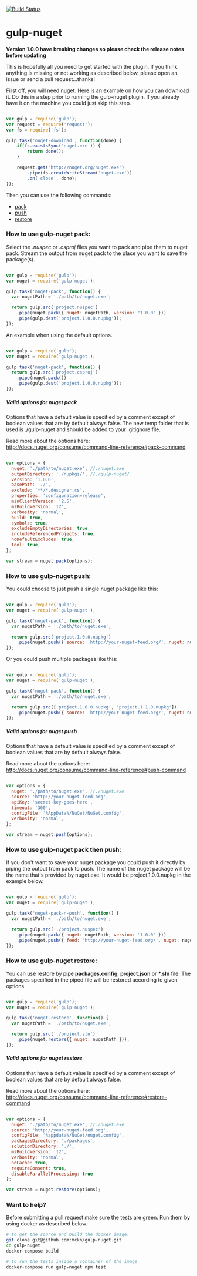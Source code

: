 [![Build Status](https://travis-ci.org/mckn/gulp-nuget.svg?branch=master)](https://travis-ci.org/mckn/gulp-nuget)

gulp-nuget
==========

**Version 1.0.0 have breaking changes so please check the release notes before updating**

This is hopefully all you need to get started with the plugin. If you think anything is missing or not working as described below, please open an issue or send a pull request...thanks!

First off, you will need nuget. Here is an example on how you can download it. Do this in a step prior to running the gulp-nuget plugin. If you already have it on the machine you could just skip this step.

```javascript

var gulp = require('gulp');
var request = require('request');
var fs = require('fs');

gulp.task('nuget-download', function(done) {
    if(fs.existsSync('nuget.exe')) {
        return done();
    }

    request.get('http://nuget.org/nuget.exe')
        .pipe(fs.createWriteStream('nuget.exe'))
        .on('close', done);
});

```

Then you can use the following commands:
* [pack](https://github.com/mckn/gulp-nuget#how-to-use-gulp-nuget-pack)
* [push](https://github.com/mckn/gulp-nuget#how-to-use-gulp-nuget-push)
* [restore](https://github.com/mckn/gulp-nuget#how-to-use-gulp-nuget-restore)

### How to use gulp-nuget pack:

Select the *.nuspec* or *.csproj* files you want to pack and pipe them to nuget pack. Stream the output from nuget pack to the place you want to save the package(s).

```javascript

var gulp = require('gulp');
var nuget = require('gulp-nuget');

gulp.task('nuget-pack', function() {
  var nugetPath = './path/to/nuget.exe';

  return gulp.src('project.nuspec')
    .pipe(nuget.pack({ nuget: nugetPath, version: "1.0.0" }))
    .pipe(gulp.dest('project.1.0.0.nupkg'));
});

```
An example when using the default options.

```javascript

var gulp = require('gulp');
var nuget = require('gulp-nuget');

gulp.task('nuget-pack', function() {
  return gulp.src('project.csproj')
    .pipe(nuget.pack())
    .pipe(gulp.dest('project.1.0.0.nupkg'));
});

```

##### Valid options for nuget pack
Options that have a default value is specified by a comment except of boolean values that are by default always false. The new temp folder that is used is ./gulp-nuget and should be added to your .gitignore file.

Read more about the options here:
http://docs.nuget.org/consume/command-line-reference#pack-command

```javascript

var options = {
  nuget: './path/to/nuget.exe', //./nuget.exe
  outputDirectory: './nupkgs/', //./gulp-nuget/
  version: '1.0.0',
  basePath: './',
  exclude: '**/*.designer.cs',
  properties: 'configuration=release',
  minClientVersion: '2.5',
  msBuildVersion: '12',
  verbosity: 'normal',
  build: true,
  symbols: true,
  excludeEmptyDirectories: true,
  includeReferencedProjects: true,
  noDefaultExcludes: true,
  tool: true,
};

var stream = nuget.pack(options);

```

### How to use gulp-nuget push:

You could choose to just push a single nuget package like this:

```javascript

var gulp = require('gulp');
var nuget = require('gulp-nuget');

gulp.task('nuget-pack', function() {
  var nugetPath = './path/to/nuget.exe';

  return gulp.src('project.1.0.0.nupkg')
    .pipe(nuget.push({ source: 'http://your-nuget-feed.org/', nuget: nugetPath, apiKey: 'secret-key-goes-here' }));
});

```

Or you could push multiple packages like this:

```javascript

var gulp = require('gulp');
var nuget = require('gulp-nuget');

gulp.task('nuget-pack', function() {
  var nugetPath = './path/to/nuget.exe';

  return gulp.src(['project.1.0.0.nupkg', 'project.1.1.0.nupkg'])
    .pipe(nuget.push({ source: 'http://your-nuget-feed.org/', nuget: nugetPath, apiKey: 'secret-key-goes-here' }));
});

```

##### Valid options for nuget push
Options that have a default value is specified by a comment except of boolean values that are by default always false.

Read more about the options here:
http://docs.nuget.org/consume/command-line-reference#push-command

```javascript

var options = {
  nuget: './path/to/nuget.exe', //./nuget.exe
  source: 'http://your-nuget-feed.org',
  apiKey: 'secret-key-goes-here',
  timeout: '300',
  configFile: '%AppData%/NuGet/NuGet.config',
  verbosity: 'normal',
};

var stream = nuget.push(options);

```

### How to use gulp-nuget pack then push:

If you don't want to save your nuget package you could push it directly by piping the output from pack to push. The name of the nuget package will be the name that's provided by nuget.exe. It would be project.1.0.0.nupkg in the example below.

```javascript

var gulp = require('gulp');
var nuget = require('gulp-nuget');

gulp.task('nuget-pack-n-push', function() {
  var nugetPath = './path/to/nuget.exe';

  return gulp.src('./project.nuspec')
    .pipe(nuget.pack({ nuget: nugetPath, version: '1.0.0' }))
    .pipe(nuget.push({ feed: 'http://your-nuget-feed.org/', nuget: nugetPath, apiKey: 'secret-key-goes-here' }));
});

```

### How to use gulp-nuget restore:

You can use restore by pipe **packages.config**, **project.json** or **\*.sln** file. The packages specified in the piped file will be restored according to given options.

```javascript

var gulp = require('gulp');
var nuget = require('gulp-nuget');

gulp.task('nuget-restore', function() {
  var nugetPath = './path/to/nuget.exe';

  return gulp.src('./project.sln')
    .pipe(nuget.restore({ nuget: nugetPath }));
});

```

##### Valid options for nuget restore
Options that have a default value is specified by a comment except of boolean values that are by default always false.

Read more about the options here:
http://docs.nuget.org/consume/command-line-reference#restore-command

```javascript

var options = {
  nuget: './path/to/nuget.exe', //./nuget.exe
  source: 'http://your-nuget-feed.org',
  configFile: '%appdata%/NuGet/nuget.config',
  packagesDirectory: './packages',
  solutionDirectory: './',
  msBuildVersion: '12',
  verbosity: 'normal',
  noCache: true,
  requireConsent: true,
  disableParallelProcessing: true
};

var stream = nuget.restore(options);

```

### Want to help?

Before submitting a pull request make sure the tests are green. Run them by using docker as described below:

```bash
# to get the source and build the docker image.
git clone git@github.com:mckn/gulp-nuget.git
cd gulp-nuget
docker-compose build

# to run the tests inside a container of the image
docker-compose run gulp-nuget npm test
```
